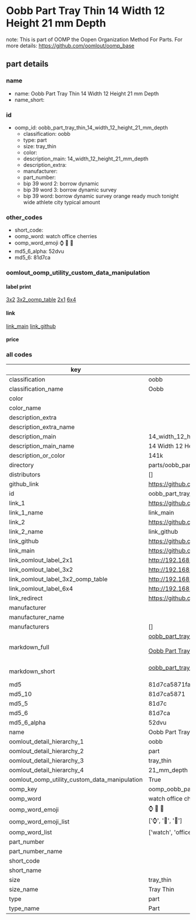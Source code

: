 # Oobb Part Tray Thin 14 Width 12 Height 21 mm Depth  

note: This is part of OOMP the Oopen Organization Method For Parts. For more details: https://github.com/oomlout/oomp_base

##  part details
  







### name
* name: Oobb Part Tray Thin 14 Width 12 Height 21 mm Depth
* name_short: 
### id
* oomp_id: oobb_part_tray_thin_14_width_12_height_21_mm_depth
  * classification: oobb
  * type: part
  * size: tray_thin
  * color: 
  * description_main: 14_width_12_height_21_mm_depth
  * description_extra: 
  * manufacturer: 
  * part_number: 
  * bip 39 word 2: borrow dynamic
  * bip 39 word 3: borrow dynamic survey
  * bip 39 word: borrow dynamic survey orange ready much tonight wide athlete city typical amount

### other_codes
* short_code: 
* oomp_word: watch office cherries
* oomp_word_emoji :watch: :office: :cherries:
* md5_6_alpha: 52dvu
* md5_6: 81d7ca






### oomlout_oomp_utility_custom_data_manipulation
#### label print
[3x2](http://192.168.1.245:1112/?label=oomp%2052dvu)
[3x2_oomp_table](http://192.168.1.108:1112/?label=oomp%2052dvu)
[2x1](http://192.168.1.242:1112/?label=oomp%2052dvu)
[6x4](http://192.168.1.55:1112/?label=oomp%2052dvu)    

#### link

[link_main](https://github.com/oomlout/oomlout_oomp_version_1_messy/tree/main/parts/oobb_part_tray_thin_14_width_12_height_21_mm_depth) [link_github](https://github.com/oomlout/oomlout_oomp_version_1_messy/tree/main/parts/oobb_part_tray_thin_14_width_12_height_21_mm_depth)                             

#### price







### all codes 
| key | value |  
| --- | --- |  
| classification | oobb |  
| classification_name | Oobb |  
| color |  |  
| color_name |  |  
| description_extra |  |  
| description_extra_name |  |  
| description_main | 14_width_12_height_21_mm_depth |  
| description_main_name | 14 Width 12 Height 21 mm Depth |  
| description_or_color | 141k |  
| directory | parts/oobb_part_tray_thin_14_width_12_height_21_mm_depth |  
| distributors | [] |  
| github_link | https://github.com/oomlout/oomlout_oomp_part_src/tree/main/parts/oobb_part_tray_thin_14_width_12_height_21_mm_depth |  
| id | oobb_part_tray_thin_14_width_12_height_21_mm_depth |  
| link_1 | https://github.com/oomlout/oomlout_oomp_version_1_messy/tree/main/parts/oobb_part_tray_thin_14_width_12_height_21_mm_depth |  
| link_1_name | link_main |  
| link_2 | https://github.com/oomlout/oomlout_oomp_version_1_messy/tree/main/parts/oobb_part_tray_thin_14_width_12_height_21_mm_depth |  
| link_2_name | link_github |  
| link_github | https://github.com/oomlout/oomlout_oomp_version_1_messy/tree/main/parts/oobb_part_tray_thin_14_width_12_height_21_mm_depth |  
| link_main | https://github.com/oomlout/oomlout_oomp_version_1_messy/tree/main/parts/oobb_part_tray_thin_14_width_12_height_21_mm_depth |  
| link_oomlout_label_2x1 | http://192.168.1.242:1112/?label=oomp%2052dvu |  
| link_oomlout_label_3x2 | http://192.168.1.245:1112/?label=oomp%2052dvu |  
| link_oomlout_label_3x2_oomp_table | http://192.168.1.108:1112/?label=oomp%2052dvu |  
| link_oomlout_label_6x4 | http://192.168.1.55:1112/?label=oomp%2052dvu |  
| link_redirect | https://github.com/oomlout/oomlout_oomp_version_1_messy/tree/main/parts/oobb_part_tray_thin_14_width_12_height_21_mm_depth |  
| manufacturer |  |  
| manufacturer_name |  |  
| manufacturers | [] |  
| markdown_full | [oobb_part_tray_thin_14_width_12_height_21_mm_depth](none)<br>[](none)<br>[Oobb Part Tray Thin 14 Width 12 Height 21 Mm Depth](none)<br><br> |  
| markdown_short | [oobb_part_tray_thin_14_width_12_height_21_mm_depth](none)<br><br> |  
| md5 | 81d7ca5871fabc92445969bdb55130d0 |  
| md5_10 | 81d7ca5871 |  
| md5_5 | 81d7c |  
| md5_6 | 81d7ca |  
| md5_6_alpha | 52dvu |  
| name | Oobb Part Tray Thin 14 Width 12 Height 21 mm Depth |  
| oomlout_detail_hierarchy_1 | oobb |  
| oomlout_detail_hierarchy_2 | part |  
| oomlout_detail_hierarchy_3 | tray_thin |  
| oomlout_detail_hierarchy_4 | 21_mm_depth |  
| oomlout_oomp_utility_custom_data_manipulation | True |  
| oomp_key | oomp_oobb_part_tray_thin_14_width_12_height_21_mm_depth |  
| oomp_word | watch office cherries |  
| oomp_word_emoji | :watch: :office: :cherries: |  
| oomp_word_emoji_list | [':watch:', ':office:', ':cherries:'] |  
| oomp_word_list | ['watch', 'office', 'cherries'] |  
| part_number |  |  
| part_number_name |  |  
| short_code |  |  
| short_name |  |  
| size | tray_thin |  
| size_name | Tray Thin |  
| type | part |  
| type_name | Part |  

